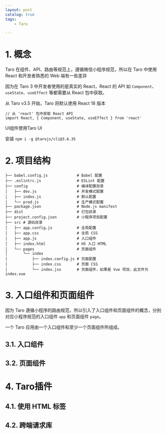 ```yaml
---
layout: post   	
catalog: true 	
tags:
    - Taro

---
```


# 1. 概念

Taro 在组件、API、路由等规范上，遵循微信小程序规范，所以在 Taro 中使用 React 和开发者熟悉的 Web 端有一些差异

因为在 Taro 3 中开发者使用的是真实的 React，React 的 API 如 `Component`、`useState`、`useEffect` 等都需要从 React 包中获取。

从 Taro v3.5 开始，Taro 将默认使用 React 18 版本

```
// 从 'react' 包中获取 React API
import React, { Component, useState, useEffect } from 'react'
```

UI组件使用Taro UI

安装 `npm i -g @tarojs/cli@3.6.35`

# 2. 项目结构

```
├── babel.config.js             # Babel 配置
├── .eslintrc.js                # ESLint 配置
├── config                      # 编译配置目录
│   ├── dev.js                  # 开发模式配置
│   ├── index.js                # 默认配置
│   └── prod.js                 # 生产模式配置
├── package.json                # Node.js manifest
├── dist                        # 打包目录
├── project.config.json         # 小程序项目配置
├── src # 源码目录
│   ├── app.config.js           # 全局配置
│   ├── app.css                 # 全局 CSS
│   ├── app.js                  # 入口组件
│   ├── index.html              # H5 入口 HTML
│   └── pages                   # 页面组件
│       └── index
│           ├── index.config.js # 页面配置
│           ├── index.css       # 页面 CSS
│           └── index.jsx       # 页面组件，如果是 Vue 项目，此文件为 index.vue
```
# 3. 入口组件和页面组件

因为 Taro 遵循小程序的路由规范，所以引入了入口组件和页面组件的概念，分别对应小程序规范的入口组件 `app` 和页面组件 `page`。

一个 Taro 应用由一个入口组件和至少一个页面组件所组成。

## 3.1. 入口组件

## 3.2. 页面组件

# 4. Taro插件

## 4.1. 使用 HTML 标签

## 4.2. 跨端请求库